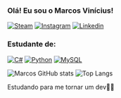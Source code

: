 ### Olá! Eu sou o Marcos Vinícius!
[![Steam](https://img.shields.io/badge/Steam-000000?style=for-the-badge&logo=steam&logoColor=white)](https://steamcommunity.com/profiles/76561199498994814/) [![Instagram](https://img.shields.io/badge/Instagram-E4405F?style=for-the-badge&logo=instagram&logoColor=white)](https://www.instagram.com/neuhausz12/) [![Linkedin](https://img.shields.io/badge/LinkedIn-0077B5?style=for-the-badge&logo=linkedin&logoColor=white)](https://www.linkedin.com/in/marcos-vinícius-neuhaus-oberge-8ab07330b/)

### Estudante de:

[![C#](https://img.shields.io/badge/C%23-239120?style=for-the-badge&logo=csharp&logoColor=white)]() [![Python](https://img.shields.io/badge/Python-FFD43B?style=for-the-badge&logo=python&logoColor=blue)]() [![MySQL](https://img.shields.io/badge/MySQL-005C84?style=for-the-badge&logo=mysql&logoColor=white
)]()

![Marcos GitHub stats](https://github-readme-stats.vercel.app/api?username=marcosz12&show_icons=true&theme=radical)
![Top Langs](https://github-readme-stats.vercel.app/api/top-langs/?username=marcosz12&size_weight=0.5&count_weight=0.5)

Estudando para me tornar um dev💪🏽
